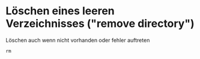 # Löschen eines leeren Verzeichnisses ("remove directory")

Löschen auch wenn nicht vorhanden oder fehler auftreten

`rm`